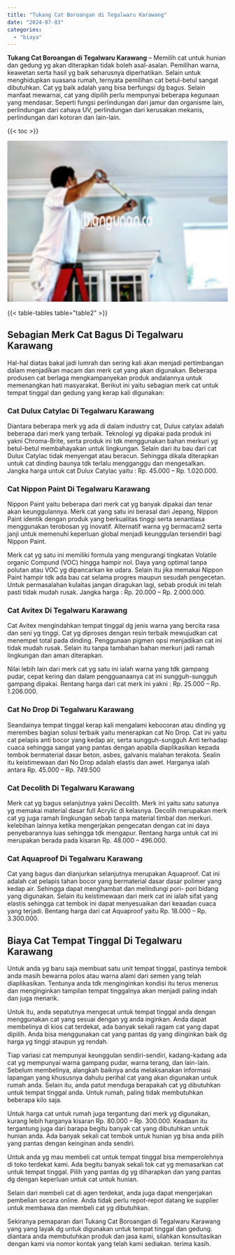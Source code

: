 ```yaml
---
title: "Tukang Cat Boroangan di Tegalwaru Karawang"
date: "2024-07-03"
categories: 
  - "biaya"
---
```


**Tukang Cat Boroangan di Tegalwaru Karawang** – Memilih cat untuk hunian dan gedung yg akan diterapkan tidak boleh asal-asalan. Pemilihan warna, keawetan serta hasil yg baik seharusnya diperhatikan. Selain untuk menghidupkan suasana rumah, ternyata pemilihan cat betul-betul sangat dibutuhkan. Cat yg baik adalah yang bisa berfungsi dg bagus. Selain manfaat mewarnai, cat yang dipilih perlu mempunyai beberapa kegunaan yang mendasar. Seperti fungsi perlindungan dari jamur dan organisme lain, perlindungan dari cahaya UV, perlindungan dari kerusakan mekanis, perlindungan dari kotoran dan lain-lain.

{{< toc >}}

![Tukang Cat Boroangan di Tegalwaru Karawang](/images/jasa-cat-murah17.png)

{{< table-tables table="table2" >}}

## Sebagian Merk Cat Bagus Di Tegalwaru Karawang

Hal-hal diatas bakal jadi lumrah dan sering kali akan menjadi pertimbangan dalam menjadikan macam dan merk cat yang akan digunakan. Beberapa produsen cat berlaga mengkampanyekan produk andalannya untuk memenangkan hati masyarakat. Berikut ini yaitu sebagian merk cat untuk tempat tinggal dan gedung yang kerap kali digunakan:

### Cat Dulux Catylac Di Tegalwaru Karawang

Diantara beberapa merk yg ada di dalam industry cat, Dulux catylax adalah beberapa dari merk yang terbaik. Teknologi yg dipakai pada produk ini yakni Chroma-Brite, serta produk ini tdk menggunakan bahan merkuri yg betul-betul membahayakan untuk lingkungan. Selain dari itu bau dari cat Dulux Catylac tidak menyengat atau beracun. Sehingga dikala diterapkan untuk cat dinding baunya tdk terlalu mengganggu dan mengesalkan. Jangka harga untuk cat Dulux Catylac yaitu : Rp. 45.000 – Rp. 1.020.000.

### Cat Nippon Paint Di Tegalwaru Karawang

Nippon Paint yaitu beberapa dari merk cat yg banyak dipakai dan tenar akan keunggulannya. Merk cat yang satu ini berasal dari Jepang, Nippon Paint identik dengan produk yang berkualitas tinggi serta senantiasa menggunakan terobosan yg inovatif. Alternatif warna yg bermacam2 serta janji untuk memenuhi keperluan global menjadi keunggulan tersendiri bagi Nippon Paint.

Merk cat yg satu ini memiliki formula yang mengurangi tingkatan Volatile organic Compund (VOC) hingga hampir nol. Daya yang optimal tanpa polutan atau VOC yg dipancarkan ke udara. Selain itu jika memakai Nippon Paint hampir tdk ada bau cat selama progres maupun sesudah pengecetan. Untuk permasalahan kulaitas jangan diragukan lagi, sebab produk ini telah pasti tidak mudah rusak. Jangka harga : Rp. 20.000 – Rp. 2.000.000.

### Cat Avitex Di Tegalwaru Karawang

Cat Avitex mengindahkan tempat tinggal dg jenis warna yang bercita rasa dan seni yg tinggi. Cat yg diproses dengan resin terbaik mewujudkan cat menempel total pada dinding. Penggunaan pigmen opsi menjadikan cat ini tidak mudah rusak. Selain itu tanpa tambahan bahan merkuri jadi ramah lingkungan dan aman diterapkan.

Nilai lebih lain dari merk cat yg satu ini ialah warna yang tdk gampang pudar, cepat kering dan dalam pengguanaanya cat ini sungguh-sungguh gampang dipakai. Rentang harga dari cat merk ini yakni : Rp. 25.000 – Rp. 1.206.000.

### Cat No Drop Di Tegalwaru Karawang

Seandainya tempat tinggal kerap kali mengalami kebocoran atau dinding yg merembes bagian solusi terbaik yaitu menerapkan cat No Drop. Cat ini yaitu cat pelapis anti bocor yang kedap air, serta sungguh-sungguh Anti terhadap cuaca sehingga sangat yang pantas dengan apabila diaplikasikan kepada tembok bermaterial dasar beton, asbes, galvanis malahan terakota. Sealin itu keistimewaan dari No Drop adalah elastis dan awet. Harganya ialah antara Rp. 45.000 – Rp. 749.500

### Cat Decolith Di Tegalwaru Karawang

Merk cat yg bagus selanjutnya yakni Decolith. Merk ini yaitu satu satunya yg memakai material dasar full Acrylic di kelasnya. Decolih merupakan merk cat yg juga ramah lingkungan sebab tanpa material timbal dan merkuri. kelebihan lainnya ketika mengerjakan pengecatan dengan cat ini daya penyebarannya luas sehingga tdk mengapur. Rentang harga untuk cat ini merupakan berada pada kisaran Rp. 48.000 – 496.000.

### Cat Aquaproof Di Tegalwaru Karawang

Cat yang bagus dan dianjurkan selanjutnya merupakan Aquaproof. Cat ini adalah cat pelapis tahan bocor yang bermaterial dasar dasar polimer yang kedap air. Sehingga dapat menghambat dan melindungi pori- pori bidang yang digunakan. Selain itu keistimewaan dari merk cat ini ialah sifat yang elastis sehingga cat tembok ini dapat menyesuaikan dari keaadan cuaca yang terjadi. Bentang harga dari cat Aquaproof yaitu Rp. 18.000 – Rp. 3.300.000.

## Biaya Cat Tempat Tinggal Di Tegalwaru Karawang

Untuk anda yg baru saja membuat satu unit tempat tinggal, pastinya tembok anda masih bewarna polos atau warna alami dari semen yang telah diaplikasikan. Tentunya anda tdk menginginkan kondisi itu terus menerus dan menginginkan tampilan tempat tinggalnya akan menjadi paling indah dan juga menarik.

Untuk itu, anda sepatutnya mengecat untuk tempat tinggal anda dengan menggunakan cat yang sesuai dengan yg anda inginkan. Anda dapat membelinya di kios cat terdekat, ada banyak sekali ragam cat yang dapat dipilih. Anda bisa menggunakan cat yang pantas dg yang diinginkan baik dg harga yg tinggi ataupun yg rendah.

Tiap variasi cat mempunyai keunggulan sendiri-sendiri, kadang-kadang ada cat yg mempunyai warna gampang pudar, warna terang, dan lain-lain. Sebelum membelinya, alangkah baiknya anda melaksanakan informasi lapangan yang khususnya dahulu perihal cat yang akan digunakan untuk rumah anda. Selain itu, anda patut menduga berapakah cat yg dibutuhkan untuk tempat tinggal anda. Untuk rumah, paling tidak membutuhkan beberapa kilo saja.

Untuk harga cat untuk rumah juga tergantung dari merk yg digunakan, kurang lebih harganya kisaran Rp. 80.000 – Rp. 300.000. Keadaan itu tergantung juga dari barapa begitu banyak cat yang dibutuhkan untuk hunian anda. Ada banyak sekali cat tembok untuk hunian yg bisa anda pilih yang pantas dengan keinginan anda sendiri.

Untuk anda yg mau membeli cat untuk tempat tinggal bisa memperolehnya di toko terdekat kami. Ada begitu banyak sekali tok cat yg memasarkan cat untuk tempat tinggal. Pilih yang pantas dg yg diharapkan dan yang pantas dg dengan keperluan untuk cat untuk hunian.

Selain dari membeli cat di agen terdekat, anda juga dapat mengerjakan pembelian secara online. Anda tidak perlu repot-repot datang ke supplier untuk membawa dan membeli cat yg dibutuhkan.

Sekiranya pemaparan dari Tukang Cat Boroangan di Tegalwaru Karawang yang yang layak dg untuk digunakan untuk tempat tinggal dan gedung. diantara anda membutuhkan produk dan jasa kami, silahkan konsultasikan dengan kami via nomor kontak yang telah kami sediakan. terima kasih.
